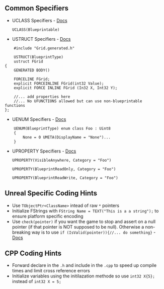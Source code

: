 ## Common Specifiers

* UCLASS Specifiers - [Docs](https://docs.unrealengine.com/4.26/en-US/ProgrammingAndScripting/GameplayArchitecture/Classes/Specifiers/)

    `UCLASS(Blueprintable)` 

* USTRUCT Specifiers - [Docs](https://docs.unrealengine.com/4.26/en-US/ProgrammingAndScripting/GameplayArchitecture/Structs/Specifiers/)
  
```
    #include "Grid.generated.h"

    USTRUCT(BlueprintType)
    ustruct FGrid
{
    GENERATED BODY()

    FORCELINE FGrid;
    explicit FORCEINLINE FGrid(int32 Value);
    explicit FORCE INLINE FGrid (In32 X, Int32 Y);

    //... add properties here
    //... No UFUNCTIONS allowed but can use non-blueprintable functions
};
```

* UENUM Specifiers - [Docs](https://benui.ca/unreal/uenum-umeta/)
```
    UENUM(BlueprintType) enum class Foo : Uint8
    {
        None = 0 UMETA(DisplayName = "None")...
    }
```

* UPROPERTY Specifiers - [Docs](https://docs.unrealengine.com/4.26/en-US/ProgrammingAndScripting/GameplayArchitecture/Properties/Specifiers/)
  
    `UPROPERTY(VisibleAnywhere, Category = "Foo")`
  
    `UPROPERTY(BlueprintReadOnly, Category = "Foo")`
  
    `UPROPERTY(BlueprintReadWrite, Category = "Foo")` 

## Unreal Specific Coding Hints

* Use `TObjectPtr<ClassName>` intead of raw `*` pointers
* Initialize FStrings with `FString Name = TEXT("This is a a string");` to ensure platform specific encoding
* Use `check(pointer)` if you want the game to stop and assert on a null pointer (if that pointer is NOT supposed to be null).  Otherwise a non-breaking way is to use `if (IsValid(pointer)){//... do something}` - [Docs](https://docs.unrealengine.com/4.26/en-US/ProgrammingAndScripting/ProgrammingWithCPP/Assertions/)

## CPP Coding Hints
* Forward declare in the `.h` and include in the `.cpp` to speed up compile times and limit cross reference errors
* Initialize variables using the initilazation methode so use `int32 X{5};` instead of `int32 X = 5;`
